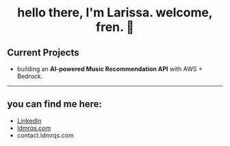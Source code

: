 <h1 align="center">hello there, I'm Larissa. welcome, fren. 👋</h1>

## Current Projects

- building an **AI-powered Music Recommendation API** with AWS + Bedrock.

---

## you can find me here:

- [LinkedIn](https://www.linkedin.com/in/ldmrqs/)
- [ldmrqs.com](https://ldmrqs.com)
- contact.ldmrqs.com
